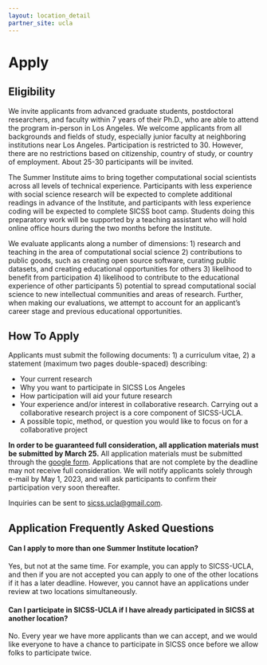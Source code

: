 ```yaml
---
layout: location_detail
partner_site: ucla
---
```


# Apply

## Eligibility


We invite applicants from advanced graduate students, postdoctoral researchers, and faculty within 7 years of their Ph.D., who are able to attend the program in-person in Los Angeles. We welcome applicants from all backgrounds and fields of study, especially junior faculty at neighboring institutions near Los Angeles. Participation is restricted to 30. However, there are no restrictions based on citizenship, country of study, or country of employment. About 25-30 participants will be invited.


The Summer Institute aims to bring together computational social scientists across all levels of technical experience. Participants with less experience with social science research will be expected to complete additional readings in advance of the Institute, and participants with less experience coding will be expected to complete SICSS boot camp. Students doing this preparatory work will be supported by a teaching assistant who will hold online office hours during the two months before the Institute.

We evaluate applicants along a number of dimensions: 1) research and teaching in the area of computational social science 2) contributions to public goods, such as creating open source software, curating public datasets, and creating educational opportunities for others 3) likelihood to benefit from participation 4) likelihood to contribute to the educational experience of other participants 5) potential to spread computational social science to new intellectual communities and areas of research. Further, when making our evaluations, we attempt to account for an applicant’s career stage and previous educational opportunities.

## How To Apply

Applicants must submit the following documents: 1) a curriculum vitae, 2)  a statement (maximum two pages double-spaced) describing: 

- Your current research
- Why you want to participate in SICSS Los Angeles
- How participation will aid your future research
- Your experience and/or interest in collaborative research. Carrying out a collaborative research project is a core component of SICSS-UCLA.
- A possible topic, method, or question you would like to focus on for a collaborative project

**In order to be guaranteed full consideration, all application materials must be submitted by March 25.** All application materials must be submitted through the [google form](https://forms.gle/V5sZ61ewE4uVFFTb9). Applications that are not complete by the deadline may not receive full consideration. We will notify applicants solely through e-mail by May 1, 2023, and will ask participants to confirm their participation very soon thereafter.

Inquiries can be sent to [sicss.ucla@gmail.com](sicss.ucla@gmail.com).

## Application Frequently Asked Questions

#### Can I apply to more than one Summer Institute location?

Yes, but not at the same time. For example, you can apply to SICSS-UCLA, and then if you are not accepted you can apply to one of the other locations if it has a later deadline. However, you cannot have an applications under review at two locations simultaneously.

#### Can I participate in SICSS-UCLA if I have already participated in SICSS at another location?

No. Every year we have more applicants than we can accept, and we would like everyone to have a chance to participate in SICSS once before we allow folks to participate twice.
